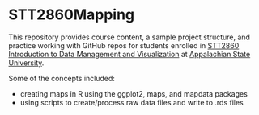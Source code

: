 # STT2860Mapping

This repository provides course content, a sample project structure, and practice working with GitHub repos for students enrolled in [STT2860 Introduction to Data Management and Visualization](https://stat-jet-asu.github.io/STT2860DataScience1/) at [Appalachian State University](https://www.appstate.edu/).

Some of the concepts included:

* creating maps in R using the ggplot2, maps, and mapdata packages
* using scripts to create/process raw data files and write to .rds files
